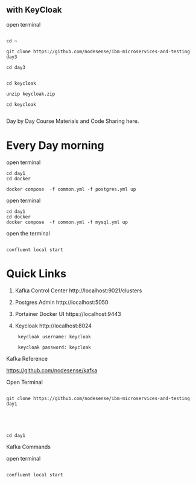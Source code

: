 ## with KeyCloak

open terminal

```

cd ~

git clone https://github.com/nodesense/ibm-microservices-and-testing day3

cd day3


cd keycloak

unzip keycloak.zip

cd keycloak 


```



Day by Day Course Materials and Code Sharing here.

# Every Day morning

open terminal 

```
cd day1
cd docker

docker compose  -f common.yml -f postgres.yml up
```

open terminal 
```
cd day1
cd docker
docker compose  -f common.yml -f mysql.yml up

```

open the terminal

```

confluent local start
```


# Quick Links


1. Kafka Control Center  http://localhost:9021/clusters

2. Postgres Admin    http://localhost:5050

3. Portainer Docker UI   https://localhost:9443 

4. Keycloak   http://localhost:8024

        keycloak username: keycloak
        
        keycloak password: keycloak


Kafka Reference

https://github.com/nodesense/kafka



Open Terminal 

```

git clone https://github.com/nodesense/ibm-microservices-and-testing  day1





cd day1
```

Kafka Commands


open terminal 


```

confluent local start

```

